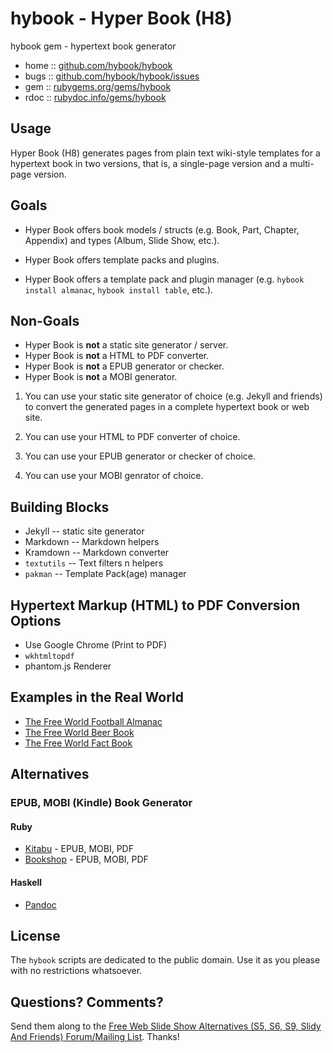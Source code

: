 # hybook - Hyper Book (H8)

hybook gem - hypertext book generator

* home  :: [github.com/hybook/hybook](https://github.com/hybook/hybook)
* bugs  :: [github.com/hybook/hybook/issues](https://github.com/hybook/hybook/issues)
* gem   :: [rubygems.org/gems/hybook](https://rubygems.org/gems/hybook)
* rdoc  :: [rubydoc.info/gems/hybook](http://rubydoc.info/gems/hybook)


## Usage

Hyper Book (H8) generates pages from plain text wiki-style templates
for a hypertext book in two versions,
that is, a single-page version and a multi-page version.


## Goals

- Hyper Book offers book models / structs
(e.g. Book, Part, Chapter, Appendix)
and types
(Album, Slide Show, etc.).

- Hyper Book offers template packs and plugins.

- Hyper Book offers a template pack and plugin manager
(e.g. `hybook install almanac`, `hybook install table`, etc.).



## Non-Goals

- Hyper Book is **not** a static site generator / server.
- Hyper Book is **not** a HTML to PDF converter.
- Hyper Book is **not** a EPUB generator or checker. 
- Hyper Book is **not** a MOBI generator.


1) You can use your static site generator of choice (e.g. Jekyll and friends)
to convert the generated pages in a complete hypertext book or web site.

2) You can use your HTML to PDF converter of choice.

3) You can use your EPUB generator or checker of choice.

4) You can use your MOBI genrator of choice.




## Building Blocks

- Jekyll -- static site generator
- Markdown -- Markdown helpers
- Kramdown -- Markdown converter
- `textutils` -- Text filters n helpers
- `pakman`  -- Template Pack(age) manager



## Hypertext Markup (HTML) to PDF Conversion Options

- Use Google Chrome (Print to PDF)
- `wkhtmltopdf`
- phantom.js Renderer


## Examples in the Real World

- [The Free World Football Almanac](https://github.com/openfootball/book)
- [The Free World Beer Book](https://github.com/openbeer/book)
- [The Free World Fact Book](https://github.com/openmundi/book)


## Alternatives

### EPUB, MOBI (Kindle) Book Generator

#### Ruby

- [Kitabu](https://github.com/fnando/kitabu)  - EPUB, MOBI, PDF
- [Bookshop](https://github.com/blueheadpublishing/bookshop)  - EPUB, MOBI, PDF




#### Haskell

- [Pandoc](http://johnmacfarlane.net/pandoc)


## License

The `hybook` scripts are dedicated to the public domain.
Use it as you please with no restrictions whatsoever.


## Questions? Comments?

Send them along to the
[Free Web Slide Show Alternatives (S5, S6, S9, Slidy And Friends) Forum/Mailing List](http://groups.google.com/group/webslideshow).
Thanks!
